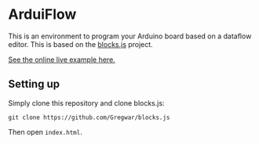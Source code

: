 # ArduiFlow

This is an environment to program your Arduino board based on a dataflow
editor. This is based on the [blocks.js](https://github.com/Gregwar/blocks.js) project.

[See the online live example here.](https://gregwar.com/arduiflow/)

## Setting up

Simply clone this repository and clone blocks.js:

    git clone https://github.com/Gregwar/blocks.js

Then open `index.html`.

